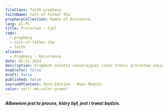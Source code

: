 ```yaml
---
fileClass: faith_prophecy
faithName: Cult of Father Tha
prophecyCollection: Hymns of Existence
lang: pl-PL
title: Proroctwo - Cykl
tags:
  - prophecy
  - cult-of-father-tha
  - faith
aliases:
  - Prophecy - Recurrence
date: 02-11-2024
description: Fragment notatki zawierającej część treści proroctwa związanego z Kultem Wielkiego Tha.
enableToc: false
draft: false
published: false
sourceOfContent: Zero Edition - Main Module
color: var(--mk-color-green)
---
```

***Albowiem jest to proces, który był, jest i trwać będzie.***
